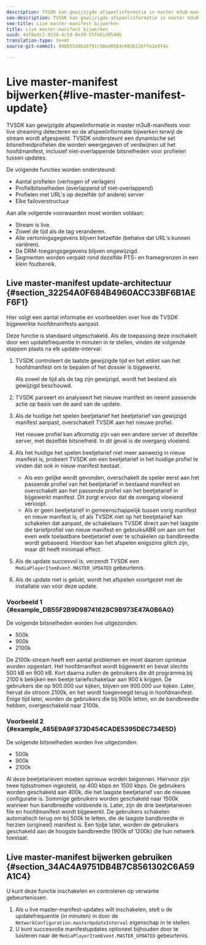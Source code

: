 ```yaml
---
description: TVSDK kan gewijzigde afspeelinformatie in master m3u8-manifests voor live streaming detecteren en de afspeelinformatie bijwerken terwijl de stream wordt afgespeeld. TVSDK ondersteunt een dynamische set bitsnelheidprofielen die worden weergegeven of verdwijnen uit het hoofdmanifest, inclusief niet-overlappende bitsnelheden voor profielen tussen updates.
seo-description: TVSDK kan gewijzigde afspeelinformatie in master m3u8-manifests voor live streaming detecteren en de afspeelinformatie bijwerken terwijl de stream wordt afgespeeld. TVSDK ondersteunt een dynamische set bitsnelheidprofielen die worden weergegeven of verdwijnen uit het hoofdmanifest, inclusief niet-overlappende bitsnelheden voor profielen tussen updates.
seo-title: Live master-manifest bijwerken
title: Live master-manifest bijwerken
uuid: 44f8adc2-0538-4c5d-8e39-55f661d8540b
translation-type: tm+mt
source-git-commit: 040655d8ba5f91c98ed0584c08db226ffe1e0f4e

---
```



# Live master-manifest bijwerken{#live-master-manifest-update}

TVSDK kan gewijzigde afspeelinformatie in master m3u8-manifests voor live streaming detecteren en de afspeelinformatie bijwerken terwijl de stream wordt afgespeeld. TVSDK ondersteunt een dynamische set bitsnelheidprofielen die worden weergegeven of verdwijnen uit het hoofdmanifest, inclusief niet-overlappende bitsnelheden voor profielen tussen updates.

De volgende functies worden ondersteund:

* Aantal profielen (verhogen of verlagen)
* Profielbitsnelheden (overlappend of niet-overlappend)
* Profielen met URL&#39;s op dezelfde (of andere) server
* Elke failoverstructuur

Aan alle volgende voorwaarden moet worden voldaan:

* Stream is live.
* Zowel de tijd als de tag veranderen.
* Alle vertoningsgegevens blijven hetzelfde (behalve dat URL&#39;s kunnen variëren).
* De DRM-toegangsgegevens blijven ongewijzigd.
* Segmenten worden verpakt rond dezelfde PTS- en framegrenzen in een klein foutbereik.

## Live master-manifest update-architectuur {#section_32254A0F684B4960ACC33BF6B1AEF6F1}

Hier volgt een aantal informatie en voorbeelden over hoe de TVSDK bijgewerkte hoofdmanifests aanpast.

Deze functie is standaard uitgeschakeld. Als de toepassing deze inschakelt door een updatefrequentie in minuten in te stellen, vinden de volgende stappen plaats na elk update-interval:

1. TVSDK controleert de laatste gewijzigde tijd en het etiket van het hoofdmanifest om te bepalen of het dossier is bijgewerkt.

   Als zowel de tijd als de tag zijn gewijzigd, wordt het bestand als gewijzigd beschouwd.
1. TVSDK parseert en analyseert het nieuwe manifest en neemt passende actie op basis van de aard van de update.
1. Als de huidige het spelen beetjetarief het beetjetarief van gewijzigd manifest aanpast, overschakelt TVSDK aan het nieuwe profiel.

   Het nieuwe profiel kan afkomstig zijn van een andere server of dezelfde server, met dezelfde bitsnelheid. In dit geval is de overgang vloeiend.
1. Als het huidige het spelen beetjetarief niet meer aanwezig in nieuw manifest is, probeert TVSDK om een beetjetarief in het huidige profiel te vinden dat ook in nieuw manifest bestaat.

   * Als een gelijke wordt gevonden, overschakelt de speler eerst aan het passende profiel van het beetjetarief in bestaand manifest en overschakelt aan het passende profiel van het beetjetarief in bijgewerkt manifest. Dit zorgt ervoor dat de overgang vloeiend verloopt.
   * Als er geen beetjetarief in gemeenschappelijk tussen vorig manifest en nieuw manifest is, of als TVSDK niet op het beetjetarief kan schakelen dat aanpast, de schakelaars TVSDK direct aan het laagste die tariefprofiel van nieuw manifest en gebruiksABR om aan om het even welk toelaatbare beetjetarief over te schakelen op bandbreedte wordt gebaseerd. Hierdoor kan het afspelen enigszins glitch zijn, maar dit heeft minimaal effect.

1. Als de update succesvol is, verzendt TVSDK een `MediaPlayerItemEvent.MASTER_UPDATED` gebeurtenis.
1. Als de update niet is gelukt, wordt het afspelen voortgezet met de installatie van vóór deze update.

### Voorbeeld 1 {#example_DB55F2B9D98741628C9B973E47A0B6A0}

De volgende bitsnelheden worden live uitgezonden:

* 500k
* 900k
* 2100k

De 2100k-stream heeft een aantal problemen en moet daarom opnieuw worden opgestart. Het hoofdmanifest wordt bijgewerkt en bevat slechts 500 kB en 900 kB. Kort daarna zullen de gebruikers die dit programma bij 2100 k bekijken een beetje tariefschakelaar aan 900 k krijgen. De gebruikers die op 900.000 uur kijken, blijven om 900.000 uur kijken. Later, hervat de stroom 2100k, en het wordt toegevoegd terug in hoofdmanifest. Enige tijd later, worden de gebruikers die bij 900k letten, en de bandbreedte hebben, overgeschakeld naar 2100k.

### Voorbeeld 2 {#example_485E9A9F373D454CADE5395DEC734E5D}

De volgende bitsnelheden worden live uitgezonden:

* 500k
* 900k
* 2100k

Al deze beetjetarieven moeten opnieuw worden begonnen. Hiervoor zijn twee tijdsstromen ingesteld, op 400 kbps en 1500 kbps. De gebruikers worden geschakeld aan 400k, die het laagste beetjetarief van de nieuwe configuratie is. Sommige gebruikers worden geschakeld naar 1500k wanneer hun bandbreedte voldoende is. Later, zijn de drie beetjetarieven file en hoofdmanifest wordt bijgewerkt. De gebruikers schakelen automatisch terug om bij 500k te letten, die de laagste bandbreedte in herzien (origineel) manifest is. Een tijdje later, worden de gebruikers geschakeld aan de hoogste bandbreedte (900k of 1200k) die hun netwerk toestaat.

## Live master-manifest bijwerken gebruiken {#section_34AC4A9751DB4B7C8561302C6A59A1C4}

U kunt deze functie inschakelen en controleren op verwante gebeurtenissen.

1. Als u live master-manifest-updates wilt inschakelen, stelt u de updatefrequentie (in minuten) in door de `NetworkConfiguration.masterUpdateInterval` eigenschap in te stellen.
1. U kunt succesvolle manifestupdates optioneel bijhouden door te luisteren naar de `MediaPlayerItemEvent.MASTER_UPDATED` gebeurtenis.

